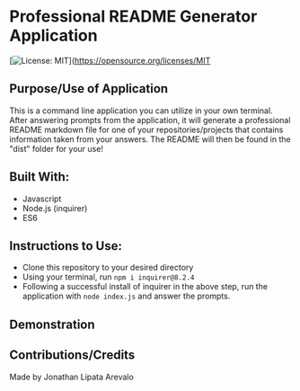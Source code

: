 # Professional README Generator Application

[![License: MIT](https://img.shields.io/badge/License-MIT-yellow.svg)](https://opensource.org/licenses/MIT

## Purpose/Use of Application
This is a command line application you can utilize in your own terminal. After answering prompts from the application, it will generate a professional README markdown file for one of your repositories/projects that contains information taken from your answers. The README will then be found in the "dist" folder for your use!

## Built With:
* Javascript
* Node.js (inquirer)
* ES6

## Instructions to Use:
* Clone this repository to your desired directory
* Using your terminal, run `npm i inquirer@8.2.4`
* Following a successful install of inquirer in the above step, run the application with `node index.js` and answer the prompts.

## Demonstration

## Contributions/Credits
Made by Jonathan Lipata Arevalo
